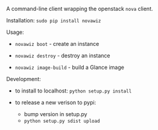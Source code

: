 
A command-line client wrapping the openstack `nova` client.

Installation:
  `sudo pip install novawiz`

Usage:
  * `novawiz boot` - create an instance

  * `novawiz destroy` - destroy an instance

  * `novawiz image-build` - build a Glance image


Development:

  * to install to localhost: `python setup.py install`

  * to release a new verison to pypi:
    * bump version in setup.py
    * `python setup.py sdist upload`


